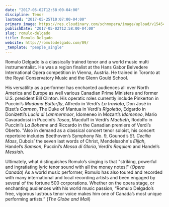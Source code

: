```yaml
---
date: "2017-05-02T12:58:00-04:00"
discipline: Tenor
lastmod: "2017-05-25T10:07:00-04:00"
primary_image: https://res.cloudinary.com/schmopera/image/upload/v1545409169/media/webhook-uploads/1495721248579/Delgado%20MSO%20pic.jpg.jpg
publishDate: "2017-05-02T12:58:00-04:00"
slug: romulo-delgado
title: Romulo Delgado
website: http://romulodelgado.com/09/
_template: "people_single"
---
```


Romulo Delgado is a classically trained tenor and a world music multi instrumentalist. He was a region finalist at the Hans Gabor Belvedere International Opera competition in Vienna, Austria. He trained in Toronto at the Royal Conservatory Music and the Glenn Gould School. 
 
His versatility as a performer has enchanted audiences all over North America and Europe as well various Canadian Prime Ministers and former U.S. president Bill Clinton.  His operatic roles currently include Pinkerton in Puccini’s *Madama Butterfly*, Alfredo in Verdi’s *La traviata*, Don José in Bizet’s *Carmen*, The Duke of Mantua in Verdi’s *Rigoletto*, Edgardo in Donizetti’s *Lucia di Lammermoor*, Idomeneo in Mozart’s *Idomeneo*, Mario Cavaradossi in Puccini’s *Tosca*, Macduff in Verdi’s *Macbeth*, Rodolfo in Puccini’s *La Boheme* and Riccardo in the Canadian premiere of Verdi’s Oberto. "Also in demand as a classical concert tenor soloist, his concert repertoire includes Beethoven’s Symphony No. 9, Gounod’s *St. Cecilia Mass*, Dubois’ the seven last words of Christ, Mendelssohn's *Elijah*, Handel’s *Samson*, Puccini’s *Messa di Gloria*, Verdi’s *Requiem* and Handel’s *Messiah*.
 
Ultimately, what distinguishes Romulo’s singing is that "striking, powerful and ingratiating lyric tenor sound with all the money notes!" (*Opera Canada*) As a world music performer, Romulo has also toured and recorded with many international and local recording artists and been engaged by several of the fortune 500 corporations. Whether on the opera stage, or enchanting audiences with his world music passion, “Romulo Delgado’s free, vigorous   lustrous tenor voice makes him one of Canada’s most unique performing artists.” (*The Globe and Mail*) 
 

